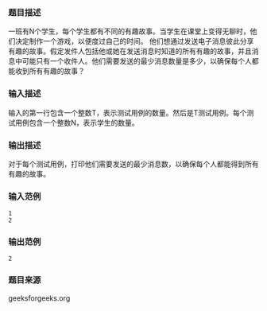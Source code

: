 ### 题目描述
一班有N个学生，每个学生都有不同的有趣故事。当学生在课堂上变得无聊时，他们决定制作一个游戏，以便度过自己的时间。 他们想通过发送电子消息彼此分享有趣的故事。假定发件人包括他或她在发送消息时知道的所有有趣的故事，并且消息中可能只有一个收件人。他们需要发送的最少消息数量是多少，以确保每个人都能收到所有有趣的故事？
### 输入描述
输入的第一行包含一个整数T，表示测试用例的数量。然后是T测试用例。每个测试用例包含一个整数N，表示学生的数量。
### 输出描述
对于每个测试用例，打印他们需要发送的最少消息数，以确保每个人都能得到所有有趣的故事。
### 输入范例
```
1
2
```
### 输出范例
```
2
```
### 题目来源
geeksforgeeks.org
